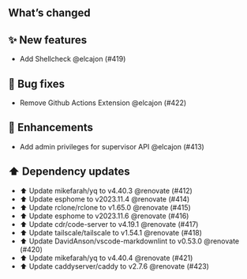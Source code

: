 ## What’s changed
## ✨ New features

- Add Shellcheck @elcajon (#419)

## 🐛 Bug fixes

- Remove Github Actions Extension @elcajon (#422)

## 🚀 Enhancements

- Add admin privileges for supervisor API @elcajon (#413)

## ⬆️ Dependency updates

- ⬆️ Update mikefarah/yq to v4.40.3 @renovate (#412)
- ⬆️ Update esphome to v2023.11.4 @renovate (#414)
- ⬆️ Update rclone/rclone to v1.65.0 @renovate (#415)
- ⬆️ Update esphome to v2023.11.6 @renovate (#416)
- ⬆️ Update cdr/code-server to v4.19.1 @renovate (#417)
- ⬆️ Update tailscale/tailscale to v1.54.1 @renovate (#418)
- ⬆️ Update DavidAnson/vscode-markdownlint to v0.53.0 @renovate (#420)
- ⬆️ Update mikefarah/yq to v4.40.4 @renovate (#421)
- ⬆️ Update caddyserver/caddy to v2.7.6 @renovate (#423)
